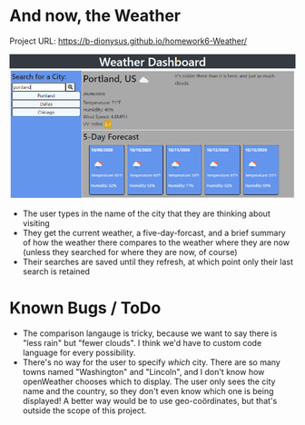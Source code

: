 # And now, the Weather

Project URL: https://b-dionysus.github.io/homework6-Weather/

![screencap of project](https://github.com/B-Dionysus/homework6-Weather/blob/main/screenCap-demp.PNG?raw=true)

* The user types in the name of the city that they are thinking about visiting
* They get the current weather, a five-day-forcast, and a brief summary of how the weather there compares to the weather where they are now (unless they searched for where they are now, of course)
* Their searches are saved until they refresh, at which point only their last search is retained

# Known Bugs / ToDo

* The comparison langauge is tricky, because we want to say there is "less rain" but "fewer clouds". I think we'd have to custom code language for every possibility.
* There's no way for the user to specify *which* city. There are so many towns named "Washington" and "Lincoln", and I don't know how openWeather chooses which to display. The user only sees the city name and the country, so they don't even know which one is being displayed! A better way would be to use geo-coördinates, but that's outside the scope of this project.
